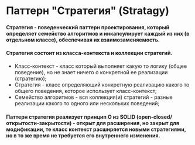 # Паттерн "Стратегия" (Stratagy)

#### Стратегия - поведенческий паттерн проектирования, который определяет семейство алгоритмов и инкапсулирует каждый из них (в отдельном классе), обеспечивая их взаимозаменяемость.

#### Стратегия состоит из класса-контекста и коллекции стратегий.

- Класс-контекст - класс который выполняет какую то логику (общее поведение), но не знает ничего о конкретной ее реализации (стратегию);
- Стратегия - класс определяющий конкретную реализацию какого то общего поведения, которое использует класс-контекст;
- Семейство алгоритмов - вся коллекция(и) стратегий - разные реализации какого то одного или нескольких поведений;

#### Паттерн стратегия реализует принцип O из SOLID (open-closed/открытости-закрытости) - открыт для расширения, но закрыт для модификации, те класс контекст расширяется новыми стратегиями, но в то же время не требуется его внутреннего изменения.